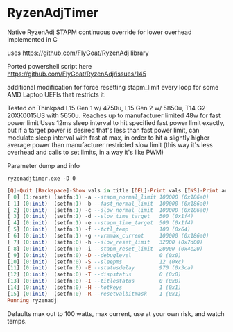 # RyzenAdjTimer
Native RyzenAdj STAPM continuous override for lower overhead implemented in C

uses https://github.com/FlyGoat/RyzenAdj library

Ported powershell script here
https://github.com/FlyGoat/RyzenAdj/issues/145

additional modification for force resetting stapm_limit every loop for some AMD Laptop UEFIs that restricts it.

Tested on Thinkpad L15 Gen 1 w/ 4750u, L15 Gen 2 w/ 5850u, T14 G2 20XK0015US with 5650u.
Reaches up to manufacturer limited 48w for fast power limit
Uses 12ms sleep interval to hit specified fast power limit exactly, but if a target power is desired that's less than fast power limit, can modulate sleep interval with fast at max, in order to hit a slightly higher average power than manufacturer restricted slow limit (this way it's less overhead and calls to set limits, in a way it's like PWM)

Parameter dump and info

`ryzenadjtimer.exe -D 0`
```haskell
[Q]-Quit [Backspace]-Show vals in title [DEL]-Print vals [INS]-Print args
[ 0] (1:reset) (setfn:1) -a --stapm_normal_limit 100000 (0x186a0)
[ 1] (0:init)  (setfn:1) -b --fast_normal_limit  100000 (0x186a0)
[ 2] (0:init)  (setfn:1) -c --slow_normal_limit  100000 (0x186a0)
[ 3] (0:init)  (setfn:1) -d --slow_time_target   500 (0x1f4)
[ 4] (0:init)  (setfn:1) -e --stapm_time_target  500 (0x1f4)
[ 5] (0:init)  (setfn:1) -f --tctl_temp          100 (0x64)
[ 6] (0:init)  (setfn:1) -g --vrmmax_current     100000 (0x186a0)
[ 7] (0:init)  (setfn:0) -h --slow_reset_limit   32000 (0x7d00)
[ 8] (0:init)  (setfn:0) -i --stapm_reset_limit  20000 (0x4e20)
[ 9] (0:init)  (setfn:0) -D --debuglevel         0 (0x0)
[10] (0:init)  (setfn:0) -S --sleepms            12 (0xc)
[11] (0:init)  (setfn:0) -E --statusdelay        970 (0x3ca)
[12] (0:init)  (setfn:0) -T --dispstatus         0 (0x0)
[13] (0:init)  (setfn:0) -I --titlestatus        0 (0x0)
[14] (0:init)  (setfn:0) -H --hotkeys            1 (0x1)
[15] (0:init)  (setfn:0) -R --resetvalbitmask    1 (0x1)
Running ryzenadj
```
Defaults max out to 100 watts, max current, use at your own risk, and watch temps.
